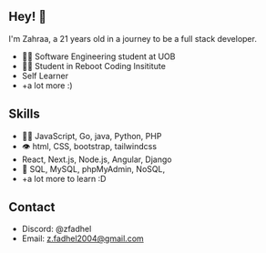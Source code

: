 ## Hey! 👋
I'm Zahraa, a 21 years old in a journey to be a full stack developer.

- 👨‍💻 Software Engineering student at UOB
- 👨‍💻 Student in Reboot Coding Insititute
- Self Learner
- +a lot more :)

## Skills
- 👨‍💻 JavaScript, Go, java, Python, PHP
- 👁️ html, CSS, bootstrap, tailwindcss
- React, Next.js, Node.js, Angular, Django
- 💽 SQL, MySQL, phpMyAdmin, NoSQL, 
- +a lot more to learn :D

## Contact
- Discord: @zfadhel
- Email: [z.fadhel2004@gmail.com](mailto:z.fadhel2004@gmail.com)
